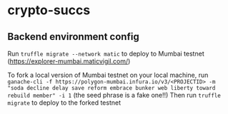 # crypto-succs

## Backend environment config
Run `truffle migrate --network matic` to deploy to Mumbai testnet (https://explorer-mumbai.maticvigil.com/)

To fork a local version of Mumbai testnet on your local machine, run `ganache-cli -f https://polygon-mumbai.infura.io/v3/<PROJECTID> -m "soda decline delay save reform embrace bunker web liberty toward rebuild member" -i 1` (the seed phrase is a fake one!!)
Then run `truffle migrate` to deploy to the forked testnet
